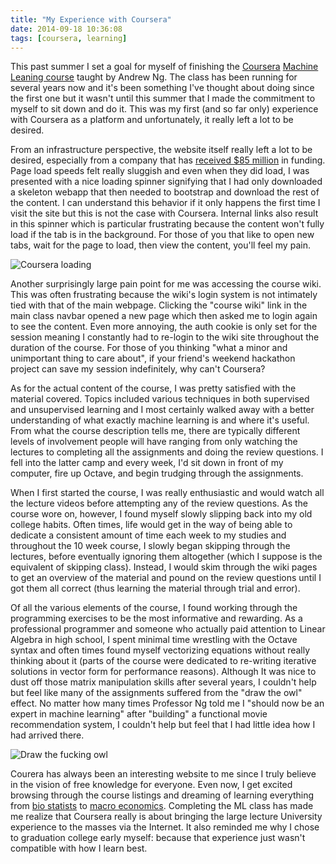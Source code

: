 ```yaml
---
title: "My Experience with Coursera"
date: 2014-09-18 10:36:08
tags: [coursera, learning]
---
```


This past summer I set a goal for myself of finishing the
[Coursera](https://www.coursera.org) [Machine Leaning
course](https://www.coursera.org/course/ml) taught by Andrew Ng. The class has
been running for several years now and it's been something I've thought about
doing since the first one but it wasn't until this summer that I made the
commitment to myself to sit down and do it.  This was my first (and so far
only) experience with Coursera as a platform and unfortunately, it really left
a lot to be desired.

From an infrastructure perspective, the website itself really left a lot to be
desired, especially from a company that has [received $85
million](http://www.crunchbase.com/organization/coursera) in funding. Page load
speeds felt really sluggish and even when they did load, I was presented with a
nice loading spinner signifying that I had only downloaded a skeleton webapp
that then needed to bootstrap and download the rest of the content. I can
understand this behavior if it only happens the first time I visit the site but
this is not the case with Coursera. Internal links also result in this spinner
which is particular frustrating because the content won't fully load if the tab
is in the background. For those of you that like to open new tabs, wait for the
page to load, then view the content, you'll feel my pain.

![](http://i.imgur.com/mCjTGZq.png?1 "Coursera loading")

Another surprisingly large pain point for me was accessing the course wiki.
This was often frustrating because the wiki's login system is not intimately
tied with that of the main webpage. Clicking the "course wiki" link in the main
class navbar opened a new page which then asked me to login again to see the
content. Even more annoying, the auth cookie is only set for the session
meaning I constantly had to re-login to the wiki site throughout the duration
of the course. For those of you thinking "what a minor and unimportant thing to
care about", if your friend's weekend hackathon project can save my session
indefinitely, why can't Coursera?

As for the actual content of the course, I was pretty satisfied with the
material covered. Topics included various techniques in both
supervised and unsupervised learning and I most certainly walked away with a
better understanding of what exactly machine learning is and where it's useful.
From what the course description tells me, there are typically different levels of
involvement people will have ranging from only watching the lectures to
completing all the assignments and doing the review questions. I fell into the
latter camp and every week, I'd sit down in front of my computer, fire up
Octave, and begin trudging through the assignments.

When I first started the course, I was really enthusiastic and would watch all
the lecture videos before attempting any of the review questions. As the course
wore on, however, I found myself slowly slipping back into my old college
habits. Often times, life would get in the way of being able to dedicate a
consistent amount of time each week to my studies and throughout the 10 week
course, I slowly began skipping through the lectures, before eventually
ignoring them altogether (which I suppose is the equivalent of skipping class).
Instead, I would skim through the wiki pages to get an overview of the material
and pound on the review questions until I got them all correct (thus learning
the material through trial and error).

Of all the various elements of the course, I found working through the
programming exercises to be the most informative and rewarding. As a
professional programmer and someone who actually paid attention to Linear
Algebra in high school, I spent minimal time wrestling with the Octave syntax
and often times found myself vectorizing equations without really thinking
about it (parts of the course were dedicated to re-writing iterative solutions
in vector form for performance reasons). Although It was nice to dust off those
matrix manipulation skills after several years, I couldn't help but feel like
many of the assignments suffered from the "draw the owl" effect. No matter how
many times Professor Ng told me I "should now be an expert in machine learning"
after "building" a functional movie recommendation system, I couldn't help but
feel that I had little idea how I had arrived there.

![](http://i.imgur.com/2NYl620.jpg "Draw the fucking owl")

Courera has always been an interesting website to me since I truly believe in
the vision of free knowledge for everyone. Even now, I get excited browsing
through the course listings and dreaming of learning everything from [bio
statists](https://www.coursera.org/course/netsysbio) to [macro
economics](https://www.coursera.org/course/ucimacroeconomics). Completing the
ML class has made me realize that Coursera really is about bringing the large
lecture University experience to the masses via the Internet. It also reminded
me why I chose to graduation college early myself: because that experience just
wasn't compatible with how I learn best.
